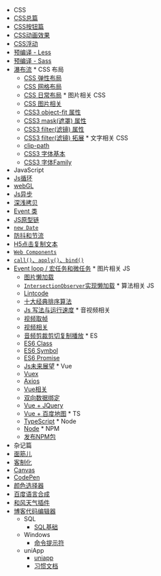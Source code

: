 
*  CSS
  *  [CSS总篇](css/css.md)
  *  [CSS按钮篇](css/button.md)
  *  [CSS动画效果](css/animation.md)
  *  [CSS浮动](css/float.md)
  *  [预编译 - Less](css/less.md)
  *  [预编译 - Sass](css/sass.md)
  *  [瀑布流](css/waterfall.md)
    *  CSS 布局
        *  [CSS 弹性布局](css/flex.md)
        *  [CSS 网格布局](css/grid.md)
        *  [CSS 日常布局](css/layout.md)
    *  图片相关 CSS
        *  [CSS 图片相关](css/photo.md)
        *  [CSS3 object-fit 属性](css/fit.md)
        *  [CSS3 mask(遮罩) 属性](css/mask.md)
        *  [CSS3 filter(滤镜) 属性](css/filter.md)
        *  [CSS3 filter(滤镜) 拓展](css/drop.md)
    *  文字相关 CSS
        *  [clip-path](css/clip.md)
        *  [CSS3 字体基本](css/font.md)
        *  [CSS3 字体Family](css/family.md)
*  JavaScript
  *  [Js循环](js/for.md)
  *  [webGL](notes/webgl.md)
  *  [Js异步](notes/Async.md)
  *  [深浅拷贝](js/deep.md)
  *  [Event 类](js/event.md)
  *  [JS原型链](js/prototype.md)
  *  [`new Date`](js/date.md)
  *  [防抖和节流](notes/debounce.md)
  *  [H5点击复制文本](notes/copy.md)
  *  [`Web Components`](js/components.md)
  *  [`call()`、`apply()`、`bind()`](js/cab.md)
  *  [Event loop / 宏任务和微任务](js/loop.md)
    * 图片相关 JS
      *  [图片懒加载](js/lazy.md)
      *  [`IntersectionObserver`实现懒加载](js/intersection.md)
    * 算法相关 JS
      *  [Lintcode](js/lintcode.md)
      *  [十大经典排序算法](js/algorithm.md)
      *  [Js 写法与运行速度](js/speed.md)
    * 音视频相关
      *  [视频取帧](notes/video.md)
      *  [视频相关](js/barrage.md)
      *  [音频剪裁剪切复制播放](js/video.md)
    * ES
      *  [ES6 Class](js/class.md)
      *  [ES6 Symbol](js/symbol.md)
      *  [ES6 Promise](js/promise.md)
      *  [Js未来展望](js/future.md)
    * Vue
      *  [Vuex](vue/vuex.md)
      *  [Axios](vue/axios.md)
      *  [Vue相关](vue/directives.md)
      *  [双向数据绑定](vue/property.md)
      *  [Vue + JQuery](vue/jquery.md)
      *  [Vue + 百度地图](vue/map.md)
    * TS
      *  [TypeScript](ts/ts.md)
    * Node
      *  [Node](node/node.md)
    * NPM
      *  [发布NPM包](node/npm.md)
*  杂记篇
  *  [面筋儿](notes/face.md)
  *  [客制化](notes/keyboard.md)
  *  [Canvas](notes/canvas.md)
  *  [CodePen](notes/codepen.md)
  *  [颜色选择器](notes/color.md)
  *  [百度语言合成](notes/baidu.md)
  *  [和风天气插件](notes/hefeng.md)
  *  [博客代码编辑器](notes/note.md)
      * SQL
        *  [SQL基础](sql/query.md)
      * Windows
        *  [命令提示符](win/bash.md)
      * uniApp
        *  [uniapp](uniapp/uni.md)
        *  [习惯文档](uniapp/base.md)



<!-- 侧边栏样式 -->
<style>
.sidebar {
    user-select: none;
}
.sidebar-nav li>p {
  font-size: 16px;
  font-weight: 600;
  color: #545454;
  letter-spacing: 1px;
  text-shadow: 0px 0px 1px #ff91f1;
  animation: navText 12s infinite;
}
@keyframes navText
    {
        0%   {
            text-shadow: 0px 0px 1px #ff0053;
        }
        25%  {
            text-shadow: 0px 0px 1px #00ffa0;
        }
        50%  {
            text-shadow: 0px 0px 1px #ff7500;
        }
        75%  {
            text-shadow: 0px 0px 1px #2196f3;
        }
        100% {
            text-shadow: 0px 0px 1px #ff0053;
        }
    }
.sidebar ul li {
  /* font-size: 16px; */
  font-weight:600;
}
.sidebar ul li a{
  font-size: 15px;
}
.sidebar ul>li{
    color: #676767;
    font-size: 14px!important;
    font-family: HYDiS;
}
.sidebar ul li a{
    font-family: QuTi;

}
.sidebar ul li.active>a{
  color:#d60000;
  font-size: 16px;
  font-family: cursive;
}
</style>